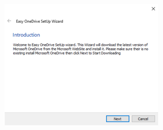 <a href="Intro_Page.md"><img width="98%" src="https://github.com/stephengearhart/Easy_OneDrive_Setup/blob/main/Gallery/Screenshot_%232.png?raw=true"/></a>
